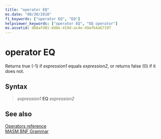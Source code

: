 ```yaml
---
title: "operator EQ"
ms.date: "08/30/2018"
f1_keywords: ["operator EQ", "EQ"]
helpviewer_keywords: ["operator EQ", "EQ operator"]
ms.assetid: d88afd01-dd8e-419d-ac4e-49afb4a67197
---
```

# operator EQ

Returns true (-1) if *expression1* equals *expression2*, or returns false (0) if it does not.

## Syntax

> *expression1* **EQ** *expression2*

## See also

[Operators reference](operators-reference.md)<br/>
[MASM BNF Grammar](masm-bnf-grammar.md)
